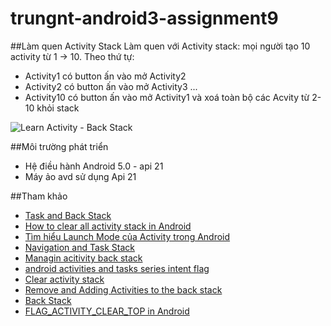 # trungnt-android3-assignment9

##Làm quen Activity Stack
Làm quen với Activity stack: mọi người tạo 10 activity từ 1 -> 10. 
Theo thứ tự:
- Activity1 có button ấn vào mở Activity2
- Activity2 có button ấn vào mở Activity3
...
- Activity10 có button ấn vào mở Activity1 và xoá toàn bộ các Acvity từ 2-10 khỏi stack

![Learn Activity - Back Stack](http://i477.photobucket.com/albums/rr132/trungepu/Fragment%20back-stack_zps2ri1eeab.jpg)

##Môi trường phát triển
+ Hệ điều hành Android 5.0 - api 21
+ Máy ảo avd sử dụng Api 21


##Tham khảo
+ [Task and Back Stack](http://developer.android.com/guide/components/tasks-and-back-stack.html)
+ [How to clear all activity stack in Android](http://tips.androidhive.info/2013/10/how-to-clear-all-activity-stack-in-android/)
+ [Tìm hiểu Launch Mode của Activity trong Android](https://inthecheesefactory.com/blog/understand-android-activity-launchmode/en)
+ [Navigation and Task Stack](https://guides.codepath.com/android/Navigation-and-Task-Stacks)
+ [Managin acitivity back stack](http://www.slideshare.net/rajdeep/managing-activity-backstack)
+ [android activities and tasks series intent flag](https://blog.akquinet.de/2010/04/15/android-activites-and-tasks-series-intent-flags/)
+ [Clear activity stack](http://www.lucas-dev.com/blog/entry/clear-activity-stack.html)
+ [Remove and Adding Activities  to the back stack](http://stackoverflow.com/questions/20241544/removing-and-adding-activities-to-the-back-stack)
+ [Back Stack](https://binhvova.wordpress.com/category/android/)
+ [FLAG_ACTIVITY_CLEAR_TOP in Android](http://developer.android.com/reference/android/content/Intent.html#FLAG_ACTIVITY_CLEAR_TOP)

